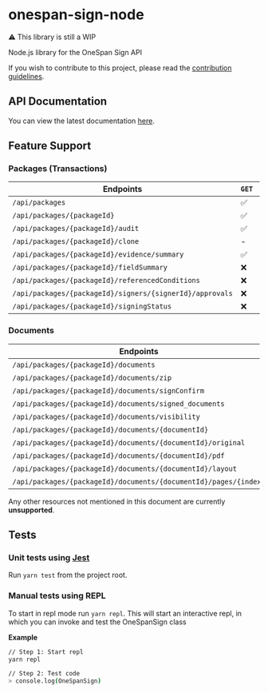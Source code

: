 # onespan-sign-node

:warning: This library is still a WIP

Node.js library for the OneSpan Sign API

If you wish to contribute to this project, please read the [contribution guidelines](./CONTRIBUTING.md).

## API Documentation

You can view the latest documentation [here](./docs/index.md).

## Feature Support

### Packages (Transactions)
| Endpoints                                                | `GET`              | `POST`             | `PUT`              | `DELETE`           |
|----------------------------------------------------------|--------------------|--------------------|--------------------|--------------------|
| `/api/packages`                                          | :white_check_mark: | :white_check_mark: | -                  | -                  |
| `/api/packages/{packageId}`                              | :white_check_mark: | -                  | :white_check_mark: | :white_check_mark: |
| `/api/packages/{packageId}/audit`                        | :white_check_mark: | -                  | -                  | -                  |
| `/api/packages/{packageId}/clone`                        | -                  | :x:                | -                  | -                  |
| `/api/packages/{packageId}/evidence/summary`             | :white_check_mark: | -                  | -                  | -                  |
| `/api/packages/{packageId}/fieldSummary`                 | :x:                | -                  | -                  | -                  |
| `/api/packages/{packageId}/referencedConditions`         | :x:                | -                  | -                  | -                  |
| `/api/packages/{packageId}/signers/{signerId}/approvals` | :x:                | -                  | -                  | -                  |
| `/api/packages/{packageId}/signingStatus`                | :x:                | -                  | -                  | -                  |

### Documents
| Endpoints                                                        | `GET`              | `POST`              | `PUT` | `DELETE`           |
|------------------------------------------------------------------|--------------------|---------------------|-------|--------------------|
| `/api/packages/{packageId}/documents`                            | -                  | :white_check_mark:  | :x:   | :white_check_mark: |
| `/api/packages/{packageId}/documents/zip`                        | :white_check_mark: | -                   | -     | -                  |
| `/api/packages/{packageId}/documents/signConfirm`                | -                  | :x:                 | -     | -                  |
| `/api/packages/{packageId}/documents/signed_documents`           | -                  | :x:                 | -     | -                  |
| `/api/packages/{packageId}/documents/visibility`                 | :white_check_mark: | :white_check_mark:  | -     | -                  |
| `/api/packages/{packageId}/documents/{documentId}`               | :white_check_mark: | :white_check_mark:  | :x:   | :white_check_mark: |
| `/api/packages/{packageId}/documents/{documentId}/original`      | :white_check_mark: | -                   | -     | -                  |
| `/api/packages/{packageId}/documents/{documentId}/pdf`           | :white_check_mark: | -                   | -     | -                  |
| `/api/packages/{packageId}/documents/{documentId}/layout`        | -                  | :x:                 | -     | -                  |
| `/api/packages/{packageId}/documents/{documentId}/pages/{index}` | :white_check_mark: | -                   | -     | -                  |

Any other resources not mentioned in this document are currently **unsupported**.

## Tests

### Unit tests using [Jest](https://jestjs.io/)

Run `yarn test` from the project root.

### Manual tests using REPL

To start in repl mode run `yarn repl`. This will start an interactive repl, in which you can invoke and test the OneSpanSign class

**Example**

```sh
// Step 1: Start repl
yarn repl

// Step 2: Test code
> console.log(OneSpanSign)
```


